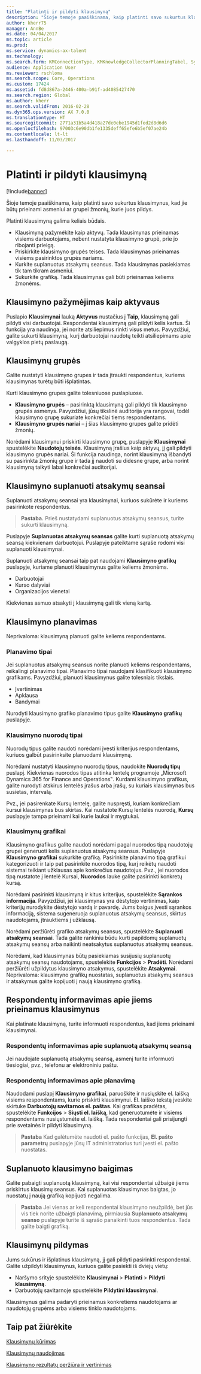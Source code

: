 ```yaml
---
title: "Platinti ir pildyti klausimyną"
description: "Šioje temoje paaiškinama, kaip platinti savo sukurtus klausimynus, kad jie būtų prieinami asmeniui ar grupei žmonių, kurie juos pildys."
author: kherr75
manager: AnnBe
ms.date: 04/04/2017
ms.topic: article
ms.prod: 
ms.service: dynamics-ax-talent
ms.technology: 
ms.search.form: KMConnectionType, KMKnowledgeCollectorPlanningTabel, SysEmailParameters
audience: Application User
ms.reviewer: rschloma
ms.search.scope: Core, Operations
ms.custom: 17424
ms.assetid: fd8d867a-2446-400a-b91f-ad4085427470
ms.search.region: Global
ms.author: kherr
ms.search.validFrom: 2016-02-28
ms.dyn365.ops.version: AX 7.0.0
ms.translationtype: HT
ms.sourcegitcommit: 2771a31b5a4d418a27de0ebe1945d1fed2d8d6d6
ms.openlocfilehash: 97003c6e90db1fe1335deff65efe6b5ef07ae24b
ms.contentlocale: lt-lt
ms.lasthandoff: 11/03/2017

---
```


# <a name="distribute-and-complete-a-questionnaire"></a>Platinti ir pildyti klausimyną

[!include[banner](includes/banner.md)]


Šioje temoje paaiškinama, kaip platinti savo sukurtus klausimynus, kad jie būtų prieinami asmeniui ar grupei žmonių, kurie juos pildys. 

Platinti klausimyną galima keliais būdais.

-   Klausimyną pažymėkite kaip aktyvų. Tada klausimynas prieinamas visiems darbuotojams, nebent nustatyta klausimyno grupė, prie jo ribojanti prieigą.
-   Priskirkite klausimyno grupės teises. Tada klausimynas prieinamas visiems pasirinktos grupės nariams.
-   Kurkite suplanuotus atsakymų seansus. Tada klausimynas pasiekiamas tik tam tikram asmeniui.
-   Sukurkite grafiką. Tada klausimynas gali būti prieinamas keliems žmonėms.

## <a name="marking-a-questionnaire-as-active"></a>Klausimyno pažymėjimas kaip aktyvaus
Puslapio **Klausimynai** lauką **Aktyvus** nustačius į **Taip**, klausimyną gali pildyti visi darbuotojai. Respondentai klausimyną gali pildyti kelis kartus. Ši funkcija yra naudinga, jei norite atsiliepimus rinkti visus metus. Pavyzdžiui, galite sukurti klausimyną, kurį darbuotojai naudotų teikti atsiliepimams apie valgyklos pietų paslaugą.

## <a name="questionnaire-groups"></a>Klausimynų grupės
Galite nustatyti klausimyno grupes ir tada įtraukti respondentus, kuriems klausimynas turėtų būti išplatintas. 

Kurti klausimyno grupes galite tolesniuose puslapiuose.

-   **Klausimyno grupės** – pasirinktą klausimyną gali pildyti tik klausimyno grupės asmenys. Pavyzdžiui, jūsų tikslinė auditorija yra rangovai, todėl klausimyno grupę sukuriate konkrečiai tiems respondentams.
-   **Klausimyno grupės nariai** – į šias klausimyno grupes galite pridėti žmonių.

Norėdami klausimynui priskirti klausimyno grupę, puslapyje **Klausimynai** spustelėkite **Naudotojų teisės**. Klausimyną įrašius kaip aktyvų, jį gali pildyti klausimyno grupės nariai. Ši funkcija naudinga, norint klausimyną išbandyti su pasirinkta žmonių grupe ir tada jį naudoti su didesne grupe, arba norint klausimyną taikyti labai konkrečiai auditorijai.

## <a name="planned-answer-sessions-in-a-questionnaire"></a>Klausimyno suplanuoti atsakymų seansai
Suplanuoti atsakymų seansai yra klausimynai, kuriuos sukūrėte ir kuriems pasirinkote respondentus. 

> **Pastaba.** Prieš nustatydami suplanuotus atsakymų seansus, turite sukurti klausimyną. 

Puslapyje **Suplanuotas atsakymų seansas** galite kurti suplanuotą atsakymų seansą kiekvienam darbuotojui. Puslapyje pateiktame sąraše rodomi visi suplanuoti klausimynai. 

Suplanuoti atsakymų seansai taip pat naudojami **Klausimyno grafikų** puslapyje, kuriame planuoti klausimynus galite keliems žmonėms.

-   Darbuotojai
-   Kurso dalyviai
-   Organizacijos vienetai

Kiekvienas asmuo atsakyti į klausimyną gali tik vieną kartą.

## <a name="scheduling-a-questionnaire"></a>Klausimyno planavimas
Neprivaloma: klausimyną planuoti galite keliems respondentams.

### <a name="planning-types"></a>Planavimo tipai

Jei suplanuotus atsakymų seansus norite planuoti keliems respondentams, reikalingi planavimo tipai. Planavimo tipai naudojami klasifikuoti klausimyno grafikams. Pavyzdžiui, planuoti klausimynus galite tolesniais tikslais.

-   Įvertinimas
-   Apklausa
-   Bandymai

Nurodyti klausimyno grafiko planavimo tipus galite **Klausimyno grafikų** puslapyje.

### <a name="reference-types-for-questionnaire"></a>Klausimyno nuorodų tipai

Nuorodų tipus galite naudoti norėdami įvesti kriterijus respondentams, kuriuos galbūt pasirinksite planuodami klausimyną. 

Norėdami nustatyti klausimyno nuorodų tipus, naudokite **Nuorodų tipų** puslapį. Kiekvienas nuorodos tipas atitinka lentelę programoje „Microsoft Dynamics 365 for Finance and Operations‟. Kurdami klausimyno grafikus, galite nurodyti atskirus lentelės įrašus arba įrašų, su kuriais klausimynas bus susietas, intervalą. 

Pvz., jei pasirenkate Kursų lentelę, galite nuspręsti, kuriam konkrečiam kursui klausimynas bus skirtas. Kai nustatote Kursų lentelės nuorodą, **Kursų** puslapyje tampa prieinami kai kurie laukai ir mygtukai.

### <a name="questionnaire-schedules"></a>Klausimynų grafikai

Klausimyno grafikus galite naudoti norėdami pagal nuorodos tipą naudotojų grupei generuoti kelis suplanuotus atsakymų seansus. Puslapyje **Klausimyno grafikai** sukurkite grafiką. Pasirinkite planavimo tipą grafikui kategorizuoti ir taip pat pasirinkite nuorodos tipą, kurį reikėtų naudoti sistemai teikiant užklausas apie konkrečius naudotojus. Pvz., jei nuorodos tipą nustatote į lentelė Kursai, **Nuorodos** lauke galite pasirinkti konkretų kursą. 

Norėdami pasirinkti klausimyną ir kitus kriterijus, spustelėkite **Sąrankos informacija**. Pavyzdžiui, jei klausimynas yra dėstytojo vertinimas, kaip kriterijų nurodykite dėstytojo vardą ir pavardę. Jums baigus įvesti sąrankos informaciją, sistema sugeneruoja suplanuotus atsakymų seansus, skirtus naudotojams, įtrauktiems į užklausą. 

Norėdami peržiūrėti grafiko atsakymų seansus, spustelėkite **Suplanuoti atsakymų seansai**. Tada galite rankiniu būdu kurti papildomų suplanuotų atsakymų seansų arba naikinti neatsakytus suplanuotus atsakymų seansus. 

Norėdami, kad klausimynas būtų pasiekiamas susijusių suplanuotų atsakymų seansų naudotojams, spustelėkite **Funkcijos** &gt; **Pradėti**. Norėdami peržiūrėti užpildytus klausimyno atsakymus, spustelėkite **Atsakymai**. Neprivaloma: klausimyno grafikų nuostatas, suplanuotus atsakymų seansus ir atsakymus galite kopijuoti į naują klausimyno grafiką.

## <a name="notifying-respondents-about-questionnaires-that-are-available-to-them"></a>Respondentų informavimas apie jiems prieinamus klausimynus
Kai platinate klausimyną, turite informuoti respondentus, kad jiems prieinami klausimynai. 

### <a name="notifying-respondents-about-a-planned-answer-session"></a>Respondentų informavimas apie suplanuotą atsakymų seansą

Jei naudojate suplanuotą atsakymų seansą, asmenį turite informuoti tiesiogiai, pvz., telefonu ar elektroniniu paštu.

### <a name="notifying-respondents-about-a-scheduling"></a>Respondentų informavimas apie planavimą

Naudodami puslapį **Klausimyno grafikai**, paruoškite ir nusiųskite el. laišką visiems respondentams, kurie priskirti klausimynui. El. laiško tekstą įveskite skirtuke **Darbuotojų savitarnos el. paštas**. Kai grafikas pradėtas, spustelėkite **Funkcijos** &gt; **Siųsti el. laišką**, kad generuotumėte ir visiems respondentams nusiųstumėte el. laišką. Tada respondentai gali prisijungti prie svetainės ir pildyti klausimyną. 

> **Pastaba** Kad galėtumėte naudoti el. pašto funkcijas, **El. pašto parametrų** puslapyje jūsų IT administratorius turi įvesti el. pašto nuostatas.

## <a name="ending-a-scheduled-questionnaire"></a>Suplanuoto klausimyno baigimas
Galite pabaigti suplanuotą klausimyną, kai visi respondentai užbaigė jiems priskirtus klausimų seansus. Kai suplanuotas klausimynas baigtas, jo nuostatų į naują grafiką kopijuoti negalima. 

> **Pastaba** Jei vienas ar keli respondentai klausimyno neužpildė, bet jūs vis tiek norite užbaigti planavimą, pirmiausia **Suplanuoto atsakymų seanso** puslapyje turite iš sąrašo panaikinti tuos respondentus. Tada galite baigti grafiką.

## <a name="completing-questionnaires"></a>Klausimynų pildymas
Jums sukūrus ir išplatinus klausimyną, jį gali pildyti pasirinkti respondentai. Galite užpildyti klausimynus, kuriuos galite pasiekti iš dviejų vietų:

-   Naršymo srityje spustelėkite **Klausimynai** &gt; **Platinti** &gt; **Pildyti klausimyną**.
-   Darbuotojų savitarnoje spustelėkite **Pildytini klausimynai**.

Klausimynus galima padaryti prieinamus konkretiems naudotojams ar naudotojų grupėms arba visiems tinklo naudotojams.

<a name="see-also"></a>Taip pat žiūrėkite
--------

[Klausimynų kūrimas](design-questionnaires.md)

[Klausimynų naudojimas](questionnaires.md)

[Klausimyno rezultatų peržiūra ir vertinimas](evaluate-questionnaire-results.md)



